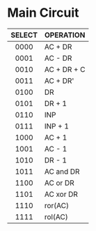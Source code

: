 Main Circuit
====

| SELECT | OPERATION |
|--|--|
| <center> 0000 </center> | AC + DR|
| <center> 0001 </center> | AC - DR|
| <center> 0010 </center> | AC + DR + C|
| <center> 0011 </center> | AC + DR'|
| <center> 0100 </center> | DR|
| <center> 0101 </center> | DR + 1|
| <center> 0110 </center> | INP|
| <center> 0111 </center> | INP + 1|
| <center> 1000 </center> | AC + 1|
| <center> 1001 </center> | AC - 1|
| <center> 1010 </center> | DR - 1|
| <center> 1011 </center> | AC and DR|
| <center> 1100 </center> | AC or DR|
| <center> 1101 </center> | AC xor DR|
| <center> 1110 </center> | ror(AC)|
| <center> 1111 </center> | rol(AC)|
